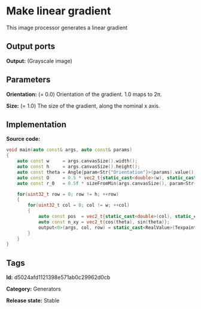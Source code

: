 # Make linear gradient

This image processor generates a linear gradient

## Output ports

__Output:__ (Grayscale image)

## Parameters

__Orientation:__ (= 0.0) Orientation of the gradient. 1.0 maps to 2π.

__Size:__ (= 1.0) The size of the gradient, along the nominal x axis.

## Implementation

__Source code:__ 

```c++
void main(auto const& args, auto const& params)
{
	auto const w     = args.canvasSize().width();
	auto const h     = args.canvasSize().height();
	auto const theta = Angle{param<Str{"Orientation"}>(params).value(), Angle::Turns{}};
	auto const O     = 0.5 * vec2_t{static_cast<double>(w), static_cast<double>(h)};
	auto const r_0   = 0.5f * sizeFromMin(args.canvasSize(), param<Str{"Size"}>(params));

	for(uint32_t row = 0; row != h; ++row)
	{
		for(uint32_t col = 0; col != w; ++col)
		{
			auto const pos  = vec2_t{static_cast<double>(col), static_cast<double>(row)} - O;
			auto const n_xy = vec2_t{cos(theta), sin(theta)};
			output<0>(args, col, row) = static_cast<RealValue>(Texpainter::dot(pos, n_xy)) / r_0;
		}
	}
}
```

## Tags

__Id:__ d5024afd1121398e571ab0c29962d0cb

__Category:__ Generators

__Release state:__ Stable